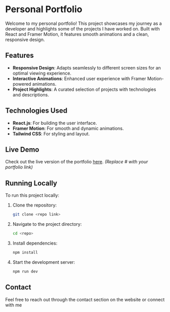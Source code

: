 # Personal Portfolio

Welcome to my personal portfolio! This project showcases my journey as a developer and highlights some of the projects I have worked on. Built with React and Framer Motion, it features smooth animations and a clean, responsive design.

## Features

- **Responsive Design**: Adapts seamlessly to different screen sizes for an optimal viewing experience.
- **Interactive Animations**: Enhanced user experience with Framer Motion-powered animations.
- **Project Highlights**: A curated selection of projects with technologies and descriptions.

## Technologies Used

- **React.js**: For building the user interface.
- **Framer Motion**: For smooth and dynamic animations.
- **Tailwind CSS**: For styling and layout.

## Live Demo

Check out the live version of the portfolio [here](#). *(Replace # with your portfolio link)*

## Running Locally

To run this project locally:

1. Clone the repository:
   ```bash
   git clone <repo link>
   ```
2. Navigate to the project directory:
   ```bash
   cd <repo>
   ```
3. Install dependencies:
   ```bash
   npm install
   ```
4. Start the development server:
   ```bash
   npm run dev
   ```
## Contact

Feel free to reach out through the contact section on the website or connect with me